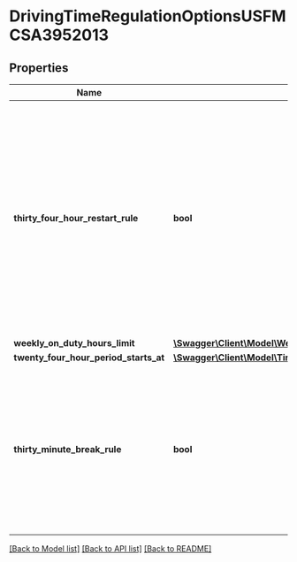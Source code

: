 # DrivingTimeRegulationOptionsUSFMCSA3952013

## Properties
Name | Type | Description | Notes
------------ | ------------- | ------------- | -------------
**thirty_four_hour_restart_rule** | **bool** | Tells if the 34-hour restart can be applied after the weekly on duty hours limit has been reached. Basically, if 34 or more consecutive hours off duty are taken, it restarts the weekly on duty hours counting to zero. | [optional] 
**weekly_on_duty_hours_limit** | [**\Swagger\Client\Model\WeeklyOnDutyHoursLimitUSFMCSA3952013**](WeeklyOnDutyHoursLimitUSFMCSA3952013.md) |  | [optional] 
**twenty_four_hour_period_starts_at** | [**\Swagger\Client\Model\TimeOfDay**](TimeOfDay.md) |  | [optional] 
**thirty_minute_break_rule** | **bool** | Tells if the 30-minute break provision is enforced after 8 on-duty consecutive hours (e.g. it is not required to be enforced for short haul operations). | [optional] 

[[Back to Model list]](../../README.md#documentation-for-models) [[Back to API list]](../../README.md#documentation-for-api-endpoints) [[Back to README]](../../README.md)

